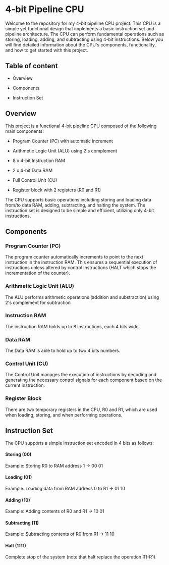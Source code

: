 
# 4-bit Pipeline CPU

Welcome to the repository for my 4-bit pipeline CPU project. This CPU is a simple yet functional design that implements a basic instruction set and pipeline architecture. The CPU can perform fundamental operations such as storing, loading, adding, and subtracting using 4-bit instructions. Below you will find detailed information about the CPU's components, functionality, and how to get started with this project.
## Table of content

- Overview

- Components

- Instruction Set

## Overview

This project is a functional 4-bit pipeline CPU composed of the following main components:

- Program Counter (PC) with automatic increment

- Arithmetic Logic Unit (ALU) using 2's complement

- 8 x 4-bit Instruction RAM

- 2 x 4-bit Data RAM

- Full Control Unit (CU)

- Register block with 2 registers (R0 and R1)

The CPU supports basic operations including storing and loading data from/to data RAM, adding, subtracting, and halting the system. The instruction set is designed to be simple and efficient, utilizing only 4-bit instructions.
## Components
### Program Counter (PC)
The program counter automatically increments to point to the next instruction in the instruction RAM. This ensures a sequential execution of instructions unless altered by control instructions (HALT which stops the incrementation of the counter).

### Arithmetic Logic Unit (ALU)
The ALU performs arithmetic operations (addition and substraction) using 2's complement for subtraction 

### Instruction RAM

The instruction RAM holds up to 8 instructions, each 4 bits wide.

### Data RAM
The Data RAM is able to hold up to two 4 bits numbers.

### Control Unit (CU)
The Control Unit manages the execution of instructions by decoding and generating the necessary control signals for each component based on the current instruction.

### Register Block
There are two temporary registers in the CPU, R0 and R1, which are used when loading, storing, and when performing operations.
## Instruction Set

The CPU supports a simple instruction set encoded in 4 bits as follows:

#### Storing (00)
Example: Storing R0 to RAM address 1 → 00 01
#### Loading (01)
Example: Loading data from RAM address 0 to R1 → 01 10
#### Adding (10)
Example: Adding contents of R0 and R1 → 10 01
#### Subtracting (11)
Example: Subtracting contents of R0 from R1 → 11 10
#### Halt (1111)
Complete stop of the system (note that halt replace the operation R1-R1)